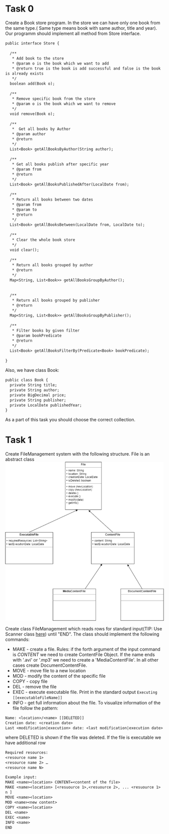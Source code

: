 # Task 0
Create a Book store program. In the store we can have only one book from the same type.( Same type means book with same author, title and year). Our programm should implement all method from Store interface. 
```
public interface Store {

  /**
   * Add book to the store
   * @param o is the book which we want to add
   * @return true is the book is add successful and false is the book is already exists
   */
  boolean add(Book o);

  /**
   * Remove specific book from the store
   * @param o is the book which we want to remove
   */
  void remove(Book o);

  /**
   *  Get all books by Author
   * @param author
   * @return
   */
  List<Book> getAllBooksByAuthor(String author);

  /**
   * Get all books publish after specific year
   * @param from
   * @return
   */
  List<Book> getAllBooksPublishedAfter(LocalDate from);

  /**
   * Return all books between two dates
   * @param from
   * @param to
   * @return
   */
  List<Book> getAllBooksBetween(LocalDate from, LocalDate to);

  /**
   * Clear the whole book store
   */
  void clear();

  /**
   * Return all books grouped by author
   * @return
   */
  Map<String, List<Book>> getAllBooksGroupByAuthor();


  /**
   * Return all books grouped by publisher
   * @return
   */
  Map<String, List<Book>> getAllBooksGroupByPublisher();

  /**
   * Filter books by given filter
   * @param bookPredicate
   * @return
   */
  List<Book> getAllBooksFilterBy(Predicate<Book> bookPredicate);

}
```
Also, we have class Book:
```
public class Book {
  private String title;
  private String author;
  private BigDecimal price;
  private String publisher;
  private LocalDate publishedYear;
}
```
As a part of this task you should choose the correct collection. 

# Task 1

Create FileManagement system with the following structure. 
File is an abstract class
![](images/FileManagement.png)

Create class FileManagement which reads rows for standard input(TIP: Use Scanner class [here](https://www.geeksforgeeks.org/scanner-class-in-java/)) until "END". The class should implement the following commands:
* MAKE - create a file. Rules: if the forth argument of the input command is *CONTENT* we need to create ContentFile Object. If the name ends with '.avi' or '.mp3' we need to create a 'MediaContentFile'. In all other cases create DocumentContentFile.
* MOVE - move file to a new location
* MOD - modify the content of the specific file
* COPY - copy file 
* DEL - remove the file
* EXEC - execute executable file. Print in the standard output ```Executing [[executableFileName]]```
* INFO - get full information about the file. To visualize information of the file follow the pattern: 
```
Name: <location>/<name> [[DELETED]]
Creation date: <creation date>
Last <modification|execution> date: <last modification|execution date>
```
  where DELETED is shown if the file was deleted. If the file is executable we have additional row
```
Required resources:
<resource name 1>
<resource name 2> …
<resource name N>
```

```
Example input:
MAKE <name><location> CONTENT=<content of the file>
MAKE <name><location> [<resuource 1>,<resuource 2>, ... <resuource 1> n ]
MOVE <name><location>
MOD <name><new content>
COPY <name><location>
DEL <name>
EXEC <name>
INFO <name>
END
```
